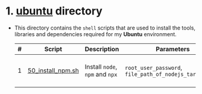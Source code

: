 # 1. [ubuntu](./ubuntu/) directory
- This directory contains the `shell` scripts that are used to install the tools, libraries and dependencies required for my **Ubuntu** environment.

  |#|Script|Description|Parameters|Note|
  |-|-|-|-|-|
  |1|[50_install_npm.sh](./ubuntu/shell_commands/50_install_npm.sh)|Install `node`, `npm` and `npx`|`root_user_password`, `file_path_of_nodejs_tar.xz_file`|Download the latest NodeJS LTS version at [https://nodejs.org/en/download](https://nodejs.org/en/download)|